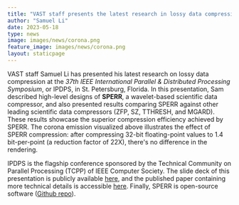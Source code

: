 ```yaml
---
title: "VAST staff presents the latest research in lossy data compression at IPDPS"
author: "Samuel Li"
date: 2023-05-18
type: news
image: images/news/corona.png
feature_image: images/news/corona.png
layout: staticpage
---
```


VAST staff Samuel Li has presented his latest research on lossy data compression
at the *37th IEEE International Parallel & Distributed Processing Symposium*, or IPDPS,
in St. Petersburg, Florida.
In this presentation, Sam described high-level designs of **SPERR**, a wavelet-based
scientific data compressor, and also presented results comparing SPERR against other
leading scientific data compressors (ZFP, SZ, TTHRESH, and MGARD).
These results showcase the superior compression efficiency achieved by SPERR.
The corona emission visualized above illustrates the effect of SPERR compression: 
after compressing 32-bit floating-point values to 1.4 bit-per-point (a reduction factor
of 22X), there's no difference in the rendering.

IPDPS is the flagship conference sponsored by the Technical Community on 
Parallel Processing (TCPP) of IEEE Computer Society.
The slide deck of this presentation is publicly available [here](https://docs.google.com/presentation/d/144BQrZcpFcWi2px-xnQgQnaOnIyQHvuifA2zChgkYiE/edit?usp=sharing), 
and the published paper containing more technical details is accessible [here](https://vast.ucar.edu/pdfs/SPERR_IPDPS.pdf).
Finally, SPERR is open-source software ([Github repo](https://github.com/NCAR/SPERR)).
